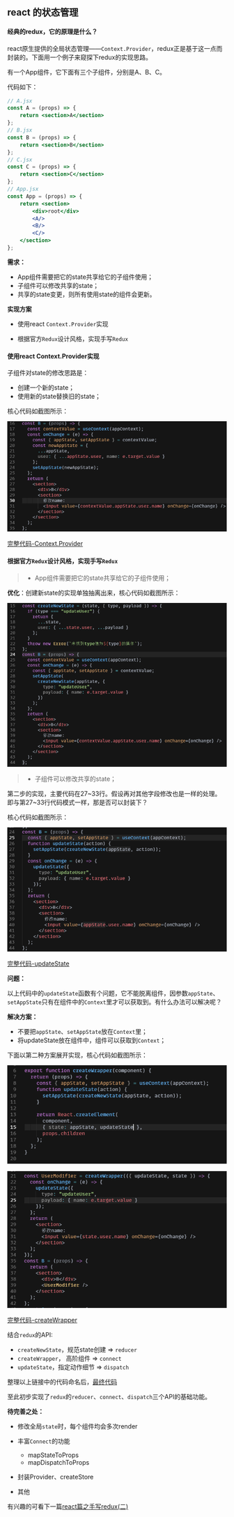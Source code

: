 ## react 的状态管理
#### 经典的redux，它的原理是什么？
react原生提供的全局状态管理——`Context.Provider`，redux正是基于这一点而封装的。下面用一个例子来窥探下redux的实现思路。

有一个App组件，它下面有三个子组件，分别是A、B、C。

代码如下：

```jsx
// A.jsx
const A = (props) => {
    return <section>A</section>
};
// B.jsx
const B = (props) => {
    return <section>B</section>
};
// C.jsx
const C = (props) => {
    return <section>C</section>
};
// App.jsx
const App = (props) => {
    return <section>
        <div>root</div>
        <A/>
        <B/>
        <C/>
    </section>
};
```
**需求：**
+ App组件需要把它的state共享给它的子组件使用；
+ 子组件可以修改共享的state；
+ 共享的state变更，则所有使用state的组件会更新。

**实现方案**

+ 使用react `Context.Provider`实现

+ 根据官方`Redux`设计风格，实现手写`Redux`

#### 使用react Context.Provider实现

子组件对state的修改思路是：
+ 创建一个新的state；
+ 使用新的state替换旧的state；

核心代码如截图所示：

![redux-1](./images/redux-1/redux-1.png)

[完整代码-Context.Provider](https://codesandbox.io/s/react-reduxyuanlishixianjichupian-x0cmp)

#### 根据官方`Redux`设计风格，实现手写`Redux`

> + App组件需要把它的state共享给它的子组件使用；

**优化**：创建新state的实现单独抽离出来，核心代码如截图所示：

![reducer](./images/redux-1/reducer.png)

> + 子组件可以修改共享的state；

第二步的实现，主要代码在27~33行。假设再对其他字段修改也是一样的处理。即与第27~33行代码模式一样，那是否可以封装下？

核心代码如截图所示：

![updateState](./images/redux-1/updateState.png)

[完整代码-updateState](https://codesandbox.io/s/shouxiereduxpianzhiyi-r631j)

**问题：**

以上代码中的`updateState`函数有个问题，它不能脱离组件，因参数`appState`、`setAppState`只有在组件中的`Context`里才可以获取到。有什么办法可以解决呢？

**解决方案：**
+ 不要把`appState`、`setAppState`放在`Context`里；
+ 将updateState放在组件中，组件可以获取到`Context`；

下面以第二种方案展开实现，核心代码如截图所示：

![createWrapper](./images/redux-1/createWrapper.png)

![createWrapper_apply](./images/redux-1/createWrapper_apply.png)

[完整代码-createWrapper](https://codesandbox.io/s/shouxiereduxpianzhiyi-gaojiezujian-xmen0)

结合`redux`的API:

+ `createNewState`，规范state创建 => `reducer`
+ `createWrapper`， 高阶组件 => `connect`
+ `updateState`，指定动作细节 => `dispatch`

整理以上链接中的代码命名后，[最终代码](https://codesandbox.io/s/shouxiereduxpianzhiyi-wanjieban-xmen0)

至此初步实现了`redux`的`reducer`、`connect`、`dispatch`三个API的基础功能。

**待完善之处：**

+ 修改全局`state`时，每个组件均会多次render
+ 丰富`Connect`的功能
    + mapStateToProps
    + mapDispatchToProps
    
+ 封装Provider、createStore
+ 其他

有兴趣的可看下一篇[react篇之手写redux(二)](./react篇之手写redux(二).md)


